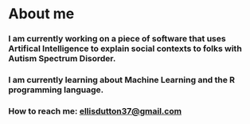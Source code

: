 # About me 

<!--
**logan67-9/logan67-9** is a ✨ _special_ ✨ repository because its `README.md` (this file) appears on your GitHub profile.

Here are some ideas to get you started:

- 🔭 I’m currently working on ...
- 🌱 I’m currently learning ...
- 👯 I’m looking to collaborate on ...
- 🤔 I’m looking for help with ...
- 💬 Ask me about ...
- 📫 How to reach me: ...
- 😄 Pronouns: ...
- ⚡ Fun fact: ...
--> 
### I am currently working on a piece of software that uses Artifical Intelligence to explain social contexts to folks with Autism Spectrum Disorder.  
### I am currently learning about Machine Learning and the R programming language. 
### How to reach me: ellisdutton37@gmail.com

